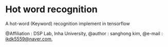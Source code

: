 # Hot word recognition
A hot-word (Keyword) recognition implement in tensorflow

@Affiliation : DSP Lab, Inha University,
@author : sanghong kim,
@e-mail : ikdk5559@naver.com,

